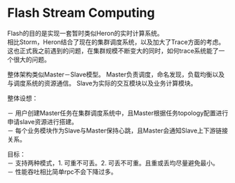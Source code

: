 # Flash Stream Computing #
Flash的目的是实现一套暂时类似Heron的实时计算系统。  
相比Storm，Heron结合了现在的集群调度系统，以及加大了Trace方面的考虑。这也正式我之前遇到的问题，在集群规模不断变大的同时，如何trace系统能了一个很大的问题。

整体架构类似Master－Slave模型。
Master负责调度，命名发现，负载均衡以及与调度系统的资源通信。
Slave为实际的交互模块以及业务计算模块。

整体设想：  

－ 用户创建Master任务在集群调度系统中，且Master根据任务topology配置进行申请slave资源进行搭建。  
－ 每个业务模块作为Slave与Master保持心跳，且Master会通知Slave上下游链接关系。

目标：  
－ 支持两种模式，1. 可重不可丢。2. 可丢不可重。且重或丢均尽量避免最小。  
－ 性能吞吐相比简单rpc不会下降过多。
